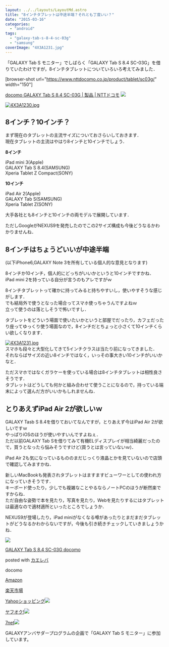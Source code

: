 ```yaml
---
layout: ../../layouts/LayoutMd.astro
title: "8インチタブレットは中途半端？それとも丁度いい？"
date: "2015-03-16"
categories: 
  - "android"
tags: 
  - "galaxy-tab-s-8-4-sc-03g"
  - "samsung"
coverImage: "4X3A1231.jpg"
---
```


「GALAXY Tab S モニター」でしばらく「GALAXY Tab S 8.4 SC-03G」を借りていたわけですが，8インチタブレットについていろいろ考えてみました．

\[browser-shot url="https://www.nttdocomo.co.jp/product/tablet/sc03g/" width="150"\]

[docomo GALAXY Tab S 8.4 SC-03G | 製品 | NTTドコモ](https://www.nttdocomo.co.jp/product/tablet/sc03g/) [![](http://b.hatena.ne.jp/entry/image/https://www.nttdocomo.co.jp/product/tablet/sc03g/)](http://b.hatena.ne.jp/entry/https://www.nttdocomo.co.jp/product/tablet/sc03g/)

[![4X3A1230.jpg](/wp/images/16645239050_4dd67acf7a_b.jpg)](https://www.flickr.com/photos/67522130@N08/16645239050/ "4X3A1230.jpg")

## 8インチ？10インチ？

まず現在のタブレットの主流サイズについておさらいしておきます．  
現在タブレットの主流はやはり8インチと10インチでしょう．

**8インチ**

iPad mini 3(Apple)  
GALAXY Tab S 8.4(SAMSUNG)  
Xperia Tablet Z Compact(SONY)

**10インチ**

iPad Air 2(Apple)  
GALAXY Tab S(SAMSUNG)  
Xperia Tablet Z(SONY)

大手各社とも8インチと10インチの両モデルで展開しています．

ただしGoogleがNEXUS9を発売したのでこの2サイズ構成も今後どうなるかわかりませんね．

## 8インチはちょうどいいが中途半端

(以下iPhone6,GALAXY Note 3を所有している個人的な意見となります)

8インチか10インチ，個人的にどっちがいいかというと10インチですかね．  
iPad mini 2を持っている自分が言うのもアレですがｗ

8インチタブレットって確かに持ってみると持ちやすいし，使いやすそうな感じがします．  
でも結局外で使うとなった場合ってスマホ使っちゃうんですよねｗ  
立って使うのは落としそうで怖いですし．

タブレットをどういう場面で使いたいかというと部屋でだったり，カフェだったり座ってゆっくり使う場面なので，8インチだとちょっと小さくて10インチくらい欲しくなります．

[![4X3A1231.jpg](/wp/images/16831496942_9dedec28b5_b.jpg)](https://www.flickr.com/photos/67522130@N08/16831496942/ "4X3A1231.jpg")  
スマホも段々と大型化してきて5インチクラスは当たり前になってきました．  
それならばサイズの近い8インチではなく，いっその事大きい10インチがいいかなと．

ただスマホではなくガラケーを使っている場合は8インチタブレットは相性良さそうです．  
タブレットはどうしても何かと組み合わせて使うことになるので，持っている端末によって選んだ方がいいかもしれませんね．

## とりあえずiPad Air 2が欲しいｗ

GALAXY Tasb S 8.4を借りておいてなんですが，とりあえず今はiPad Air 2が欲しいですｗ  
やっぱりiOSのほうが使いやすいんですよねぇ．  
ただ以前GALAXY Tab Sを借りてみて有機ELディスプレイが相当綺麗だったので，買うとなったら悩みそうですけど(買うとは言っていないｗ)．

iPad Air 2も気になっているもののまだじっくり液晶とかを見ていないので店頭で確認してみますかね．

新しいMacBookも発表されタブレットはますますビューワーとしての使われ方になっていきそうです．  
キーボード使ったり，少しでも複雑なことやるならノートPCのほうが断然楽ですからね．  
ただ自由な姿勢で本を見たり，写真を見たり，Webを見たりするにはタブレットは最適なので適材適所といったところでしょうか．

NEXUS9が登場したり，iPad miniがなくなる噂があったりとまだまだタブレットがどうなるかわからないですが，今後も引き続きチェックしていきましょうかね．

[![](/wp/images/51B9w2NRBgL._SL160_.jpg)](https://www.amazon.co.jp/exec/obidos/ASIN/B00RFJHDJ0/mizuka123-22/ref=nosim/)

[GALAXY Tab S 8.4 SC-03G docomo](https://www.amazon.co.jp/exec/obidos/ASIN/B00RFJHDJ0/mizuka123-22/ref=nosim/)

posted with [カエレバ](http://kaereba.com)

docomo

[Amazon](http://www.amazon.co.jp/gp/search?keywords=GALAXY%20Tab%20S%208.4%20SC-03G%20docomo&__mk_ja_JP=%83J%83%5E%83J%83i&tag=mizuka123-22)

[楽天市場](http://hb.afl.rakuten.co.jp/hgc/032b53ee.4b34c5ee.0f4a541e.f440145e/?pc=http%3A%2F%2Fsearch.rakuten.co.jp%2Fsearch%2Fmall%2FGALAXY%2520Tab%2520S%25208.4%2520SC-03G%2520docomo%2F-%2Ff.1-p.1-s.1-sf.0-st.A-v.2%3Fx%3D0%26scid%3Daf_ich_link_urltxt%26m%3Dhttp%3A%2F%2Fm.rakuten.co.jp%2F)

[Yahooショッピング![](//ad.jp.ap.valuecommerce.com/servlet/gifbanner?sid=3066752&pid=881990642)](//ck.jp.ap.valuecommerce.com/servlet/referral?sid=3066752&pid=881990642&vc_url=http%3A%2F%2Fsearch.shopping.yahoo.co.jp%2Fsearch%3Fp%3DGALAXY%2520Tab%2520S%25208.4%2520SC-03G%2520docomo)

[ヤフオク!![](//ad.jp.ap.valuecommerce.com/servlet/gifbanner?sid=3066752&pid=881990645)](//ck.jp.ap.valuecommerce.com/servlet/referral?sid=3066752&pid=881990645&vc_url=http%3A%2F%2Fauctions.search.yahoo.co.jp%2Fsearch%3Fvo%3D%26ve%3D%26auccat%3D0%26aucminprice%3D%26aucmaxprice%3D%26aucmin_bidorbuy_price%3D%26aucmax_bidorbuy_price%3D%26loc_cd%3D0%26abatch%3D0%26istatus%3D0%26filtered%3D1%26ei%3DUTF-8%26tab_ex%3Dcommerce%26va%3DGALAXY%2520Tab%2520S%25208.4%2520SC-03G%2520docomo)

[7net](//ck.jp.ap.valuecommerce.com/servlet/referral?sid=3066752&pid=881990643&vc_url=http%3A%2F%2Fwww.7netshopping.jp%2Fall%2Fsearch_result%2F-%2Fbprice%2Foff%2Fsort%2F0%2Fkword_in%2FGALAXY%2520Tab%2520S%25208.4%2520SC-03G%2520docomo%2FallGoods%2Fon%2Fsubmit.x%2F30%2Fdisp_result%2F1%2Fsubmit.y%2F9%2Fprvlg%2Foff%2Fnobuy%2Fon%2FsetProduct%2Foff%2Foop%2Fon%2Fctgy%2Fall%2FfromKeywordSearch%2Ftrue)![](http://atq.ad.valuecommerce.com/servlet/atq/gifbanner?sid=3066752&pid=881990643)

GALAXYアンバサダープログラムの企画で「GALAXY Tab S モニター」に参加しています。
